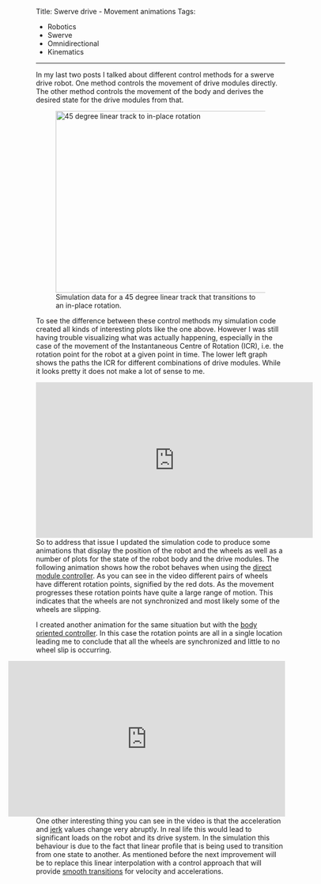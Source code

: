 Title: Swerve drive - Movement animations
Tags:

- Robotics
- Swerve
- Omnidirectional
- Kinematics

---

In my last two posts I talked about different control methods for a swerve drive robot. One method
controls the movement of drive modules directly. The other method controls the movement of
the body and derives the desired state for the drive modules from that.

<figure style="float:middle">
  <a href="/assets/images/robotics/swerve/swerve_sim_45_linear_to_inplace_rotation.png" target="_blank">
    <img
        alt="45 degree linear track to in-place rotation"
        src="/assets/images/robotics/swerve/swerve_sim_45_linear_to_inplace_rotation.png"
        width="840"
        height="368"/>
  </a>
  <figcaption>Simulation data for a 45 degree linear track that transitions to an in-place rotation.</figcaption>
</figure>

To see the difference between these control methods my simulation code created all kinds of interesting
plots like the one above. However I was still having trouble visualizing what was actually happening,
especially in the case of the movement of the Instantaneous Centre of Rotation (ICR), i.e. the
rotation point for the robot at a given point in time. The lower left graph shows the paths the
ICR for different combinations of drive modules. While it looks pretty it does not make a lot of
sense to me.

<iframe
    style="float:left"
    width="560"
    height="315"
    src="https://www.youtube.com/embed/LlyopmLMlZY"
    title="YouTube video player"
    frameborder="0"
    allow="accelerometer; autoplay; clipboard-write; encrypted-media; gyroscope; picture-in-picture; web-share"
    allowfullscreen>
</iframe>

So to address that issue I updated the simulation code to produce some animations that display the
position of the robot and the wheels as well as a number of plots for the state of the robot body
and the drive modules. The following animation shows how the robot behaves when using the
[direct module controller](posts/Swerve-drive-kinematics-simulation). As you can see in the video different
pairs of wheels have different rotation points, signified by the red dots. As the movement progresses
these rotation points have quite a large range of motion. This indicates that the wheels are not
synchronized and most likely some of the wheels are slipping.

I created another animation for the same situation but with the
[body oriented controller](posts/Swerve-drive-body-focussed-control). In this case the rotation points
are all in a single location leading me to conclude that all the wheels are synchronized and little
to no wheel slip is occurring.

<iframe
    style="float:right"
    width="560"
    height="315"
    src="https://www.youtube.com/embed/U6Z_meFKNrI"
    title="YouTube video player"
    frameborder="0"
    allow="accelerometer; autoplay; clipboard-write; encrypted-media; gyroscope; picture-in-picture; web-share"
    allowfullscreen>
</iframe>

One other interesting thing you can see in the video is that the acceleration and
[jerk](https://en.wikipedia.org/wiki/Jerk_(physics)) values change very abruptly. In real life this
would lead to significant loads on the robot and its drive system. In the simulation this behaviour
is due to the fact that linear profile that is being used to transition from one state to another.
As mentioned before the next improvement will be to replace this linear interpolation with a control
approach that will provide [smooth transitions](https://en.wikipedia.org/wiki/Jerk_(physics)#In_motion_control)
for velocity and accelerations.
